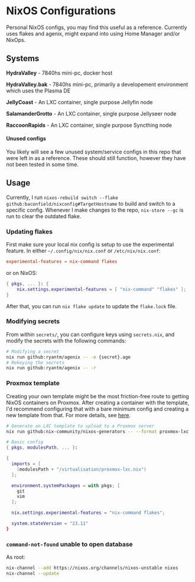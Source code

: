 # NixOS Configurations
Personal NixOS configs, you may find this useful as a reference. Currently uses flakes and agenix, might expand into using Home Manager and/or NixOps.


## Systems

**HydraValley** - 7840hs mini-pc, docker host

**HydraValley.bak** - 7840hs mini-pc, primarily a developement environment which uses the Plasma DE

**JellyCoast** - An LXC container, single purpose Jellyfin node

**SalamanderGrotto** - An LXC container, single purpose Jellyseer node

**RaccoonRapids** - An LXC container, single purpose Syncthing node

#### Unused configs
You likely will see a few unused system/service configs in this repo that were left in as a reference. These should still function, however they have not been tested in some time.

## Usage
Currently, I run `nixos-rebuild switch --flake github:baconfield/nixconfig#TargetHostname` to build and switch to a specific config. Whenever I make changes to the repo, `nix-store --gc` is run to clear the outdated flake.


### Updating flakes
First make sure your local nix config is setup to use the experimental feature.
In either `~/.config/nix/nix.conf` or `/etc/nix/nix.conf`:
```conf
experimental-features = nix-command flakes
```
or on NixOS:
```Nix
{ pkgs, ... }: {
    nix.settings.experimental-features = [ "nix-command" "flakes" ];
}
```
After that, you can run `nix flake update` to update the `flake.lock` file.

### Modifying secrets
From within `secrets/`, you can configure keys using `secrets.nix`, and modify the secrets with the following commands:
```sh
# Modifying a secret
nix run github:ryantm/agenix -- -e {secret}.age
# Rekeying the secrets
nix run github:ryantm/agenix -- -r
```

### Proxmox template
Creating your own template might be the most friction-free route to getting NixOS containers on Proxmox. After creating a container with the template, I'd recommend configuring that with a bare minimum config and creating a new template from that. For more details, see [here](https://nixos.wiki/wiki/Proxmox_Virtual_Environment#LXC).

```sh
# Generate an LXC template to upload to a Proxmox server
nix run github:nix-community/nixos-generators -- --format proxmox-lxc
```

```nix
# Basic config
{ pkgs, modulesPath, ... }:

{
  imports = [
    (modulesPath + "/virtualisation/proxmox-lxc.nix")
  ];

  environment.systemPackages = with pkgs; [
    git
    vim
  ];

  nix.settings.experimental-features = "nix-command flakes";

  system.stateVersion = "23.11"
}
```

### `command-not-found` unable to open database
As root:
```sh
nix-channel --add https://nixos.org/channels/nixos-unstable nixos
nix-channel --update
```

